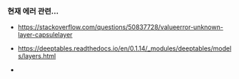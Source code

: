 ### 현재 에러 관련...

- https://stackoverflow.com/questions/50837728/valueerror-unknown-layer-capsulelayer

- https://deeptables.readthedocs.io/en/0.1.14/_modules/deeptables/models/layers.html

- 

